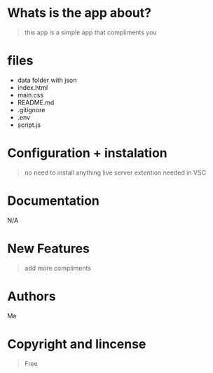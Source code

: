 # Whats is the app about?
> this app is a simple app that compliments you
# files
- data folder with json
- index.html
- main.css
- README.md
- .gitignore
- .env
- script.js
# Configuration + instalation
> no need to install anything
> live server extention needed in VSC
# Documentation
N/A
# New Features
> add more compliments
# Authors
Me
# Copyright and lincense
> Free